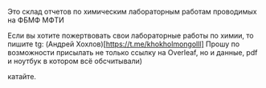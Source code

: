 Это склад отчетов по химическим лабораторным работам проводимых на ФБМФ МФТИ

Если вы хотите пожертвовать свои лабораторные работы по химии, то пишите
tg: (Андрей Хохлов)[https://t.me/khokholmongolll]
Прошу по возможности присылать не только ссылку на Overleaf, но и данные, pdf и ноутбук в котором всё обсчитывали)

катайте.
